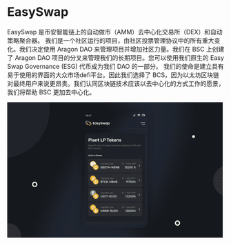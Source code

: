 # EasySwap

EasySwap 是币安智能链上的自动做市（AMM）去中心化交易所（DEX）和自动策略聚合器。
我们是一个社区运行的项目，由社区投票管理协议中的所有重大变化。我们决定使用 Aragon DAO 来管理项目并增加社区力量。我们在 BSC 上创建了 Aragon DAO 项目的分叉来管理我们的长期项目。您可以使用我们原生的 Easy Swap Governance (ESG) 代币成为我们 DAO 的一部分。
我们的使命是建立具有易于使用的界面的大众市场defi平台。因此我们选择了 BCS，因为以太坊区块链对最终用户来说更昂贵。我们认同区块链技术应该以去中心化的方式工作的愿景，我们将帮助 BSC 更加去中心化。

![easyswap-dapp-defi-bsc-image1-500x315_922c7fbcd1f56c29dd795d144a404911](easyswap-dapp-defi-bsc-image1-500x315_922c7fbcd1f56c29dd795d144a404911.png)
